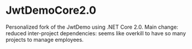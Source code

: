 # JwtDemoCore2.0

Personalized fork of the JwtDemo using .NET Core 2.0.
Main change: reduced inter-project dependencies: seems like overkill to have so many projects to manage employees.
